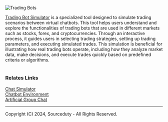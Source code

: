 ![Trading Bots](https://github.com/sourceduty/Trading_Bot_Simulator/assets/123030236/34595137-c4fd-4a40-ba1f-1c482eab812b)

[Trading Bot Simulator](https://chat.openai.com/g/g-OCgWKt0lF-trading-bot-simulator) is a specialized tool designed to simulate trading scenarios between virtual chatbots. This tool helps users understand and explore the functionalities of trading bots that are used in different markets such as stocks, forex, and cryptocurrencies. Through an interactive process, it guides users in selecting trading strategies, setting up trading parameters, and executing simulated trades. This simulation is beneficial for illustrating how real trading bots operate, including how they analyze market data, make decisions, and execute trades quickly based on predefined criteria or algorithms.

#
### Relates Links

[Chat Simulator](https://chat.openai.com/g/g-pVviDoA7V-chat-simulator)
<br>
[Chatbot Environment](https://github.com/sourceduty/Chatbot_Environment)
<br>
[Artificial Group Chat](https://github.com/sourceduty/Artificial_Group_Chat)

***
Copyright (C) 2024, Sourceduty - All Rights Reserved.
